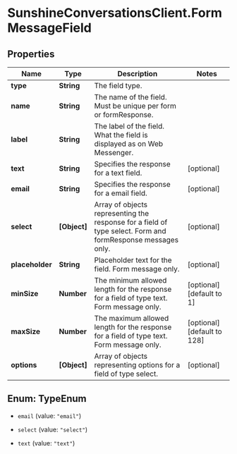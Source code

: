 # SunshineConversationsClient.FormMessageField

## Properties

Name | Type | Description | Notes
------------ | ------------- | ------------- | -------------
**type** | **String** | The field type. | 
**name** | **String** | The name of the field. Must be unique per form or formResponse. | 
**label** | **String** | The label of the field. What the field is displayed as on Web Messenger. | 
**text** | **String** | Specifies the response for a text field. | [optional] 
**email** | **String** | Specifies the response for a email field. | [optional] 
**select** | **[Object]** | Array of objects representing the response for a field of type select. Form and formResponse messages only. | [optional] 
**placeholder** | **String** | Placeholder text for the field. Form message only. | [optional] 
**minSize** | **Number** | The minimum allowed length for the response for a field of type text. Form message only. | [optional] [default to 1]
**maxSize** | **Number** | The maximum allowed length for the response for a field of type text. Form message only. | [optional] [default to 128]
**options** | **[Object]** | Array of objects representing options for a field of type select. | [optional] 



## Enum: TypeEnum


* `email` (value: `"email"`)

* `select` (value: `"select"`)

* `text` (value: `"text"`)




